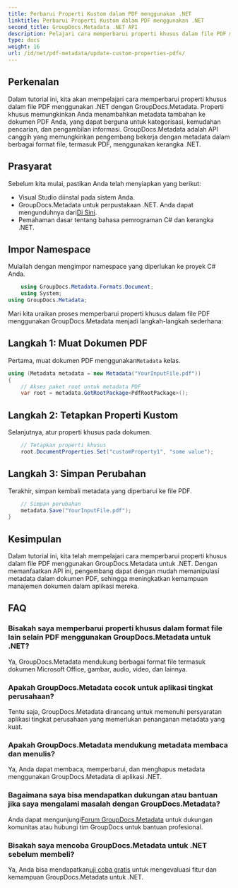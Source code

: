 ```yaml
---
title: Perbarui Properti Kustom dalam PDF menggunakan .NET
linktitle: Perbarui Properti Kustom dalam PDF menggunakan .NET
second_title: GroupDocs.Metadata .NET API
description: Pelajari cara memperbarui properti khusus dalam file PDF menggunakan .NET dengan GroupDocs.Metadata. Langkah sederhana untuk memanipulasi metadata PDF secara efisien.
type: docs
weight: 16
url: /id/net/pdf-metadata/update-custom-properties-pdfs/
---
```

## Perkenalan
Dalam tutorial ini, kita akan mempelajari cara memperbarui properti khusus dalam file PDF menggunakan .NET dengan GroupDocs.Metadata. Properti khusus memungkinkan Anda menambahkan metadata tambahan ke dokumen PDF Anda, yang dapat berguna untuk kategorisasi, kemudahan pencarian, dan pengambilan informasi. GroupDocs.Metadata adalah API canggih yang memungkinkan pengembang bekerja dengan metadata dalam berbagai format file, termasuk PDF, menggunakan kerangka .NET.
## Prasyarat
Sebelum kita mulai, pastikan Anda telah menyiapkan yang berikut:
- Visual Studio diinstal pada sistem Anda.
-  GroupDocs.Metadata untuk perpustakaan .NET. Anda dapat mengunduhnya dari[Di Sini](https://releases.groupdocs.com/metadata/net/).
- Pemahaman dasar tentang bahasa pemrograman C# dan kerangka .NET.

## Impor Namespace
Mulailah dengan mengimpor namespace yang diperlukan ke proyek C# Anda.
```csharp
    using GroupDocs.Metadata.Formats.Document;
    using System;
using GroupDocs.Metadata;
```

Mari kita uraikan proses memperbarui properti khusus dalam file PDF menggunakan GroupDocs.Metadata menjadi langkah-langkah sederhana:
## Langkah 1: Muat Dokumen PDF
 Pertama, muat dokumen PDF menggunakan`Metadata` kelas.
```csharp
using (Metadata metadata = new Metadata("YourInputFile.pdf"))
{
    // Akses paket root untuk metadata PDF
    var root = metadata.GetRootPackage<PdfRootPackage>();
```
## Langkah 2: Tetapkan Properti Kustom
Selanjutnya, atur properti khusus pada dokumen.
```csharp
    // Tetapkan properti khusus
    root.DocumentProperties.Set("customProperty1", "some value");
```
## Langkah 3: Simpan Perubahan
Terakhir, simpan kembali metadata yang diperbarui ke file PDF.
```csharp
    // Simpan perubahan
    metadata.Save("YourInputFile.pdf");
}
```

## Kesimpulan
Dalam tutorial ini, kita telah mempelajari cara memperbarui properti khusus dalam file PDF menggunakan GroupDocs.Metadata untuk .NET. Dengan memanfaatkan API ini, pengembang dapat dengan mudah memanipulasi metadata dalam dokumen PDF, sehingga meningkatkan kemampuan manajemen dokumen dalam aplikasi mereka.

## FAQ
### Bisakah saya memperbarui properti khusus dalam format file lain selain PDF menggunakan GroupDocs.Metadata untuk .NET?
Ya, GroupDocs.Metadata mendukung berbagai format file termasuk dokumen Microsoft Office, gambar, audio, video, dan lainnya.
### Apakah GroupDocs.Metadata cocok untuk aplikasi tingkat perusahaan?
Tentu saja, GroupDocs.Metadata dirancang untuk memenuhi persyaratan aplikasi tingkat perusahaan yang memerlukan penanganan metadata yang kuat.
### Apakah GroupDocs.Metadata mendukung metadata membaca dan menulis?
Ya, Anda dapat membaca, memperbarui, dan menghapus metadata menggunakan GroupDocs.Metadata di aplikasi .NET.
### Bagaimana saya bisa mendapatkan dukungan atau bantuan jika saya mengalami masalah dengan GroupDocs.Metadata?
 Anda dapat mengunjungi[Forum GroupDocs.Metadata](https://forum.groupdocs.com/c/metadata/14) untuk dukungan komunitas atau hubungi tim GroupDocs untuk bantuan profesional.
### Bisakah saya mencoba GroupDocs.Metadata untuk .NET sebelum membeli?
 Ya, Anda bisa mendapatkan[uji coba gratis](https://releases.groupdocs.com/) untuk mengevaluasi fitur dan kemampuan GroupDocs.Metadata untuk .NET.